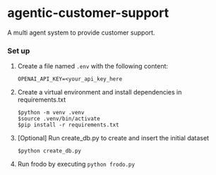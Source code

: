 # agentic-customer-support
A multi agent system to provide customer support.

### Set up 

1. Create a file named `.env` with the following content:

    ```env
    OPENAI_API_KEY=<your_api_key_here
    ```
2. Create a virtual environment and install dependencies in requirements.txt

    ```
    $python -m venv .venv
    $source .venv/bin/activate
    $pip install -r requirements.txt
    ```
3. [Optional] Run create_db.py to create and insert the initial dataset

    ```$python create_db.py```

4. Run frodo by executing `python frodo.py`